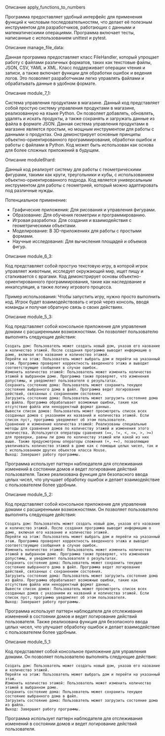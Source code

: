 Описание apply_functions_to_numbers

Программа предоставляет удобный интерфейс для применения функций к числовым последовательностям, что делает её полезным инструментом для разработчиков, работающих с данными и математическими операциями.
Программа включает тесты, написанные с использованием unittest и pytest.


Описание manage_file_data:

Данная программа предоставляет класс FileHandler, который упрощает работу с файлами различных форматов, таких как текстовые файлы, JSON, CSV, YAML и XML. Класс поддерживает операции чтения и записи, а также включает функции для обработки ошибок и ведения логов. Это позволяет разработчикам легко управлять файлами и обрабатывать данные в удобном формате.


Описание module_7_1:

Система управления продуктами в магазине.
Данный код представляет собой простую систему управления продуктами в магазине, реализованную на языке Python. Он позволяет добавлять, обновлять, удалять и искать продукты, а также сохранять и загружать данные из файла в формате JSON. Данная система управления продуктами в магазине является простым, но мощным инструментом для работы с данными о продуктах. Она демонстрирует основные принципы объектно-ориентированного программирования, обработки ошибок и работы с файлами в Python. Код может быть использован как основа для более сложных приложений в будущем.


Описание module6hard:

Данный код реализует систему для работы с геометрическими фигурами, такими как круги, треугольники и кубы, с использованием объектно-ориентированного подхода.
Код является универсальным инструментом для работы с геометрией, который можно адаптировать под различные нужды.

Потенциальное применение:

- Графические приложения: Для рисования и управления фигурами.
- Образование: Для обучения геометрии и программированию.
- Игровая разработка: Для создания и взаимодействия с геометрическими объектами.
- Моделирование: В 3D-приложениях для работы с простыми формами.
- Научные исследования: Для вычисления площадей и объемов фигур.


Описание module_6_3:

Код представляет собой простую текстовую игру, в которой игрок управляет животным, исследует окружающий мир, ищет пищу и сталкивается с врагами. Код демонстрирует основы объектно-ориентированного программирования, такие как наследование и инкапсуляция, а также логику игрового процесса.

Пример использования: Чтобы запустить игру, нужно просто выполнить код. Игрок будет взаимодействовать с игрой через консоль, вводя команды и получая обратную связь о своих действиях.

Описание module_5_3:

Код представляет собой консольное приложение для управления домами с расширенными возможностями. Он позволяет пользователю выполнять следующие действия:

    Создать дом: Пользователь может создать новый дом, указав его название и количество этажей. После создания программа выводит информацию о доме, включая его название и количество этажей.
    Перейти на этаж: Пользователь может выбрать дом и перейти на указанный этаж. Программа проверяет корректность введенного этажа и выводит соответствующие сообщения в случае ошибок.
    Изменить количество этажей: Пользователь может изменить количество этажей в выбранном доме. Программа также проверяет, что изменения допустимы, и уведомляет пользователя о результатах.
    Сохранить состояние дома: Пользователь может сохранить текущее состояние выбранного дома в файл. Программа ведет логирование действий, связанных с сохранением состояния.
    Загрузить состояние дома: Пользователь может загрузить состояние дома из файла. Программа обрабатывает возможные ошибки, такие как отсутствие файла или некорректный формат данных.
    Вывести список домов: Пользователь может просмотреть список всех созданных домов с указанием их названий и количества этажей. Если список пуст, программа уведомляет об этом пользователя.
    Сравнение и изменение количества этажей: Реализованы специальные методы для сравнения домов по количеству этажей и изменения этого количества. Используются операторы сравнения (==, !=, <, <=, >, >=) для проверки, равны ли дома по количеству этажей или какой из них выше. Также предусмотрены операторы сложения (+, +=), позволяющие увеличивать количество этажей в доме как с помощью целых чисел, так и с использованием других объектов класса House.
    Выход: Завершает работу программы.

Программа использует паттерн наблюдателя для отслеживания изменений в состоянии домов и ведет логирование действий пользователя. Также реализована функция для безопасного ввода целых чисел, что улучшает обработку ошибок и делает взаимодействие с пользователем более удобным.

Описание module_5_2:

Код представляет собой консольное приложение для управления домами с расширенными возможностями. Он позволяет пользователю выполнять следующие действия:

    Создать дом: Пользователь может создать новый дом, указав его название и количество этажей. После создания программа выводит информацию о доме, включая его название и количество этажей.
    Перейти на этаж: Пользователь может выбрать дом и перейти на указанный этаж. Программа проверяет корректность введенного этажа и выводит соответствующие сообщения в случае ошибок.
    Изменить количество этажей: Пользователь может изменить количество этажей в выбранном доме. Программа также проверяет, что изменения допустимы, и уведомляет пользователя о результатах.
    Сохранить состояние дома: Пользователь может сохранить текущее состояние выбранного дома в файл. Программа ведет логирование действий, связанных с сохранением состояния.
    Загрузить состояние дома: Пользователь может загрузить состояние дома из файла. Программа обрабатывает возможные ошибки, такие как отсутствие файла или некорректный формат данных.
    Вывести список домов: Пользователь может просмотреть список всех созданных домов с указанием их названий и количества этажей. Если список пуст, программа уведомляет об этом пользователя.
    Выход: Завершает работу программы.

Программа использует паттерн наблюдателя для отслеживания изменений в состоянии домов и ведет логирование действий пользователя. Также реализована функция для безопасного ввода целых чисел, что улучшает обработку ошибок и делает взаимодействие с пользователем более удобным.

Описание module_5_1:

Код представляет собой консольное приложение для управления домами. Он позволяет пользователю выполнять следующие действия:

    Создать дом: Пользователь может создать новый дом, указав его название и количество этажей.
    Перейти на этаж: Пользователь может выбрать дом и перейти на указанный этаж.
    Изменить количество этажей: Пользователь может изменить количество этажей в выбранном доме.
    Сохранить состояние дома: Пользователь может сохранить текущее состояние выбранного дома в файл.
    Загрузить состояние дома: Пользователь может загрузить состояние дома из файла.
    Выход: Завершает работу программы.

Программа использует паттерн наблюдателя для отслеживания изменений в состоянии домов и ведет логирование действий пользователя.
